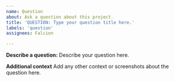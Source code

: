 ```yaml
---
name: Question
about: Ask a question about this project.
title: 'QUESTION: Type your question title here.'
labels: 'question'
assignees: Falcion

---
```


**Describe a question:**
Describe your question here.

**Additional context**
Add any other context or screenshots about the question here.
